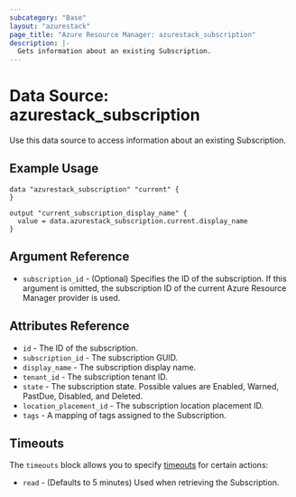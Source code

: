 ```yaml
---
subcategory: "Base"
layout: "azurestack"
page_title: "Azure Resource Manager: azurestack_subscription"
description: |-
  Gets information about an existing Subscription.
---
```


# Data Source: azurestack_subscription

Use this data source to access information about an existing Subscription.

## Example Usage

```hcl
data "azurestack_subscription" "current" {
}

output "current_subscription_display_name" {
  value = data.azurestack_subscription.current.display_name
}
```

## Argument Reference

* `subscription_id` - (Optional) Specifies the ID of the subscription. If this argument is omitted, the subscription ID of the current Azure Resource Manager provider is used.

## Attributes Reference

* `id` - The ID of the subscription.
* `subscription_id` - The subscription GUID.
* `display_name` - The subscription display name.
* `tenant_id` - The subscription tenant ID.
* `state` - The subscription state. Possible values are Enabled, Warned, PastDue, Disabled, and Deleted.
* `location_placement_id` - The subscription location placement ID.
* `tags` - A mapping of tags assigned to the Subscription.

## Timeouts

The `timeouts` block allows you to specify [timeouts](https://www.terraform.io/docs/configuration/resources.html#timeouts) for certain actions:

* `read` - (Defaults to 5 minutes) Used when retrieving the Subscription.
